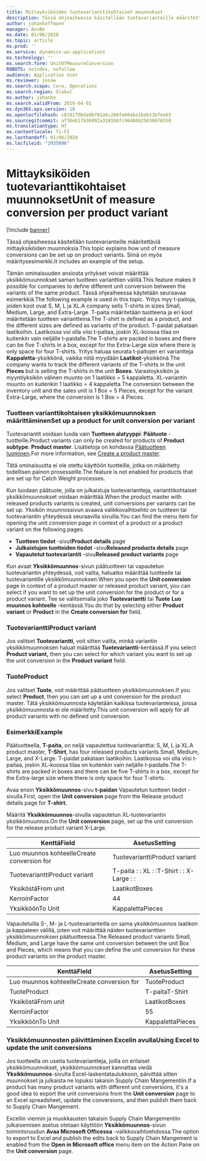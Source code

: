 ```yaml
---
title: Mittayksiköiden tuotevarianttikohtaiset muunnokset
description: Tässä ohjeaiheessa käsitellään tuotevarianteille määritettäviä mittayksiköiden muunnoksia.
author: johanhoffmann
manager: AnnBe
ms.date: 01/06/2020
ms.topic: article
ms.prod: ''
ms.service: dynamics-ax-applications
ms.technology: ''
ms.search.form: UnitOfMeasureConversion
ROBOTS: noindex, nofollow
audience: Application User
ms.reviewer: josaw
ms.search.scope: Core, Operations
ms.search.region: Global
ms.author: johanho
ms.search.validFrom: 2019-04-01
ms.dyn365.ops.version: 10
ms.openlocfilehash: c8181f0bda9b781a6c2b0feb0aba1beb51bfea65
ms.sourcegitcommit: af36eb17b36092a3101bbfc96486b25036676558
ms.translationtype: HT
ms.contentlocale: fi-FI
ms.lasthandoff: 01/06/2020
ms.locfileid: "2935096"
---
```

# <a name="unit-of-measure-conversion-per-product-variant"></a><span data-ttu-id="b0f87-103">Mittayksiköiden tuotevarianttikohtaiset muunnokset</span><span class="sxs-lookup"><span data-stu-id="b0f87-103">Unit of measure conversion per product variant</span></span>

[!include [banner](../includes/banner.md)]

<span data-ttu-id="b0f87-104">Tässä ohjeaiheessa käsitellään tuotevarianteille määritettäviä mittayksiköiden muunnoksia.</span><span class="sxs-lookup"><span data-stu-id="b0f87-104">This topic explains how unit of measure conversions can be set up on product variants.</span></span> <span data-ttu-id="b0f87-105">Siinä on myös määritysesimerkki.</span><span class="sxs-lookup"><span data-stu-id="b0f87-105">It includes an example of the setup.</span></span>

<span data-ttu-id="b0f87-106">Tämän ominaisuuden ansiosta yritykset voivat määrittää yksikkömuunnokset saman tuotteen varianttien välillä.</span><span class="sxs-lookup"><span data-stu-id="b0f87-106">This feature makes it possible for companies to define different unit conversion between the variants of the same product.</span></span> <span data-ttu-id="b0f87-107">Tässä ohjeaiheessa käytetään seuraavaa esimerkkiä.</span><span class="sxs-lookup"><span data-stu-id="b0f87-107">The following example is used in this topic.</span></span> <span data-ttu-id="b0f87-108">Yritys myy t-paitoja, joiden koot ovat S, M, L ja XL.</span><span class="sxs-lookup"><span data-stu-id="b0f87-108">A company sells T-shirts in sizes Small, Medium, Large, and Extra-Large.</span></span> <span data-ttu-id="b0f87-109">T-paita määritetään tuotteena ja eri koot määritetään tuotteen variantteina.</span><span class="sxs-lookup"><span data-stu-id="b0f87-109">The T-shirt is defined as a product, and the different sizes are defined as variants of the product.</span></span> <span data-ttu-id="b0f87-110">T-paidat pakataan laatikoihin. Laatikossa voi olla viisi t-paitaa, joskin XL-koossa tilaa on kuitenkin vain neljälle t-paidalle.</span><span class="sxs-lookup"><span data-stu-id="b0f87-110">The T-shirts are packed in boxes and there can be five T-shirts in a box, except for the Extra-Large size where there is only space for four T-shirts.</span></span> <span data-ttu-id="b0f87-111">Yritys haluaa seurata t-paitojen eri variantteja **Kappaletta**-yksikkönä, vaikka niitä myydään **Laatikot**-yksikkönä.</span><span class="sxs-lookup"><span data-stu-id="b0f87-111">The company wants to track the different variants of the T-shirts in the unit **Pieces** but is selling the T-shirts in the unit **Boxes**.</span></span> <span data-ttu-id="b0f87-112">Varastoyksikön ja myyntiyksikön välinen muunto on 1 laatikko = 5 kappaletta. XL-variantin muunto on kuitenkin 1 laatikko = 4 kappaletta.</span><span class="sxs-lookup"><span data-stu-id="b0f87-112">The conversion between the inventory unit and the sales unit is 1 Box = 5 Pieces, except for the variant Extra-Large, where the conversion is 1 Box = 4 Pieces.</span></span>

### <a name="set-up-a-product-for-unit-conversion-per-variant"></a><span data-ttu-id="b0f87-113">Tuotteen varianttikohtaisen yksikkömuunnoksen määrittäminen</span><span class="sxs-lookup"><span data-stu-id="b0f87-113">Set up a product for unit conversion per variant</span></span>

<span data-ttu-id="b0f87-114">Tuotevariantit voidaan luoda vain **Tuotteen alatyyppi**: **Päätuote** -tuotteille.</span><span class="sxs-lookup"><span data-stu-id="b0f87-114">Product variants can only be created for products of **Product subtype**: **Product master**.</span></span> <span data-ttu-id="b0f87-115">Lisätietoja on kohdassa [Päätuotteen luominen](tasks/create-product-master.md).</span><span class="sxs-lookup"><span data-stu-id="b0f87-115">For more information, see [Create a product master](tasks/create-product-master.md).</span></span>

<span data-ttu-id="b0f87-116">Tätä ominaisuutta ei ole otettu käyttöön tuotteille, jotka on määritetty todellisen painon prosesseille.</span><span class="sxs-lookup"><span data-stu-id="b0f87-116">The feature is not enabled for products that are set up for Catch Weight processes.</span></span> 

<span data-ttu-id="b0f87-117">Kun luodaan päätuote, jolla on julkaistuja tuotevariantteja, varianttikohtaiset yksikkömuunnokset voidaan määrittää.</span><span class="sxs-lookup"><span data-stu-id="b0f87-117">When the product master with released products variants is created, unit conversions per variants can be set up.</span></span> <span data-ttu-id="b0f87-118">Yksikön muunnossivun avaava valikkovaihtoehto on tuotteen tai tuotevariantin yhteydessä seuraavilla sivuilla.</span><span class="sxs-lookup"><span data-stu-id="b0f87-118">You can find the menu item for opening the unit conversion page in context of a product or a product variant on the following pages.</span></span>

-   <span data-ttu-id="b0f87-119">**Tuotteen tiedot** -sivut</span><span class="sxs-lookup"><span data-stu-id="b0f87-119">**Product details** page</span></span>
-   <span data-ttu-id="b0f87-120">**Julkaistujen tuotteiden tiedot** -sivu</span><span class="sxs-lookup"><span data-stu-id="b0f87-120">**Released products details** page</span></span>
-   <span data-ttu-id="b0f87-121">**Vapautetut tuotevariantit** -sivu</span><span class="sxs-lookup"><span data-stu-id="b0f87-121">**Released product variants** page</span></span>

<span data-ttu-id="b0f87-122">Kun avaat **Yksikkömuunnos**-sivun päätuotteen tai vapautetun tuotevariantin yhteydessä, voit valita, haluatko määrittää tuotteelle tai tuotevariantille yksikkömuunnoksen.</span><span class="sxs-lookup"><span data-stu-id="b0f87-122">When you open the **Unit conversion** page in context of a product master or released product variant, you can select if you want to set up the unit conversion for the product or for a product variant.</span></span> <span data-ttu-id="b0f87-123">Tee se valitsemalla joko **Tuotevariantti** tai **Tuote** **Luo muunnos kohteelle** -kentässä.</span><span class="sxs-lookup"><span data-stu-id="b0f87-123">You do that by selecting either **Product variant** or **Product** in the **Create conversion for** field.</span></span>

### <a name="product-variant"></a><span data-ttu-id="b0f87-124">Tuotevariantti</span><span class="sxs-lookup"><span data-stu-id="b0f87-124">Product variant</span></span>

<span data-ttu-id="b0f87-125">Jos valitset **Tuotevariantti**, voit sitten valita, minkä variantin yksikkömuunnoksen haluat määrittää **Tuotevariantti**-kentässä.</span><span class="sxs-lookup"><span data-stu-id="b0f87-125">If you select **Product variant,** then you can select for which variant you want to set up the unit conversion in the **Product variant** field.</span></span>

### <a name="product"></a><span data-ttu-id="b0f87-126">Tuote</span><span class="sxs-lookup"><span data-stu-id="b0f87-126">Product</span></span>

<span data-ttu-id="b0f87-127">Jos valitset **Tuote**, voit määrittää päätuotteen yksikkömuunnoksen.</span><span class="sxs-lookup"><span data-stu-id="b0f87-127">If you select **Product**, then you can set up a unit conversion for the product master.</span></span> <span data-ttu-id="b0f87-128">Tätä yksikkömuunnosta käytetään kaikissa tuotevarianteissa, joissa yksikkömuunnosta ei ole määritetty.</span><span class="sxs-lookup"><span data-stu-id="b0f87-128">This unit conversion will apply for all product variants with no defined unit conversion.</span></span>

### <a name="example"></a><span data-ttu-id="b0f87-129">Esimerkki</span><span class="sxs-lookup"><span data-stu-id="b0f87-129">Example</span></span>

<span data-ttu-id="b0f87-130">Päätuotteella, **T-paita**, on neljä vapautettua tuotevarianttia: S, M, L ja XL.</span><span class="sxs-lookup"><span data-stu-id="b0f87-130">A product master, **T-Shirt**, has four released products variants Small, Medium, Large, and X-Large.</span></span> <span data-ttu-id="b0f87-131">T-paidat pakataan laatikoihin. Laatikossa voi olla viisi t-paitaa, joskin XL-koossa tilaa on kuitenkin vain neljälle t-paidalle.</span><span class="sxs-lookup"><span data-stu-id="b0f87-131">The T-shirts are packed in boxes and there can be five T-shirts in a box, except for the Extra-large size where there is only space for four T-shirts.</span></span>

<span data-ttu-id="b0f87-132">Avaa ensin **Yksikkömuunnos**-sivu **t-paidan** Vapautetun tuotteen tiedot -sivulla.</span><span class="sxs-lookup"><span data-stu-id="b0f87-132">First, open the **Unit conversion** page from the Release product details page for **T-shirt.**</span></span>

<span data-ttu-id="b0f87-133">Määritä **Yksikkömuunnos**-sivulla vapautetun XL-tuotevariantin yksikkömuunnos.</span><span class="sxs-lookup"><span data-stu-id="b0f87-133">On the **Unit conversion** page, set up the unit conversion for the release product variant X-Large.</span></span>

| <span data-ttu-id="b0f87-134">**Kenttä**</span><span class="sxs-lookup"><span data-stu-id="b0f87-134">**Field**</span></span>             | <span data-ttu-id="b0f87-135">**Asetus**</span><span class="sxs-lookup"><span data-stu-id="b0f87-135">**Setting**</span></span>             |
|-----------------------|-------------------------|
| <span data-ttu-id="b0f87-136">Luo muunnos kohteelle</span><span class="sxs-lookup"><span data-stu-id="b0f87-136">Create conversion for</span></span> | <span data-ttu-id="b0f87-137">Tuotevariantti</span><span class="sxs-lookup"><span data-stu-id="b0f87-137">Product variant</span></span>         |
| <span data-ttu-id="b0f87-138">Tuotevariantti</span><span class="sxs-lookup"><span data-stu-id="b0f87-138">Product variant</span></span>       | <span data-ttu-id="b0f87-139">T-paita : : XL : :</span><span class="sxs-lookup"><span data-stu-id="b0f87-139">T-Shirt : : X-Large : :</span></span> |
| <span data-ttu-id="b0f87-140">Yksiköstä</span><span class="sxs-lookup"><span data-stu-id="b0f87-140">From unit</span></span>             | <span data-ttu-id="b0f87-141">Laatikot</span><span class="sxs-lookup"><span data-stu-id="b0f87-141">Boxes</span></span>                   |
| <span data-ttu-id="b0f87-142">Kerroin</span><span class="sxs-lookup"><span data-stu-id="b0f87-142">Factor</span></span>                | <span data-ttu-id="b0f87-143">4</span><span class="sxs-lookup"><span data-stu-id="b0f87-143">4</span></span>                       |
| <span data-ttu-id="b0f87-144">Yksikköön</span><span class="sxs-lookup"><span data-stu-id="b0f87-144">To Unit</span></span>               | <span data-ttu-id="b0f87-145">Kappaletta</span><span class="sxs-lookup"><span data-stu-id="b0f87-145">Pieces</span></span>                  |

<span data-ttu-id="b0f87-146">Vapautetuilla S-, M- ja L-tuotevarianteilla on sama yksikkömuunnos laatikon ja kappaleen välillä, joten voit määrittää näiden tuotevarianttien yksikkömuunnoksen päätuotteessa.</span><span class="sxs-lookup"><span data-stu-id="b0f87-146">The Released product variants Small, Medium, and Large have the same unit conversion between the unit Box and Pieces, which means that you can define the unit conversion for these product variants on the product master.</span></span>

| <span data-ttu-id="b0f87-147">**Kenttä**</span><span class="sxs-lookup"><span data-stu-id="b0f87-147">**Field**</span></span>             | <span data-ttu-id="b0f87-148">**Asetus**</span><span class="sxs-lookup"><span data-stu-id="b0f87-148">**Setting**</span></span> |
|-----------------------|-------------|
| <span data-ttu-id="b0f87-149">Luo muunnos kohteelle</span><span class="sxs-lookup"><span data-stu-id="b0f87-149">Create conversion for</span></span> | <span data-ttu-id="b0f87-150">Tuote</span><span class="sxs-lookup"><span data-stu-id="b0f87-150">Product</span></span>     |
| <span data-ttu-id="b0f87-151">Tuote</span><span class="sxs-lookup"><span data-stu-id="b0f87-151">Product</span></span>               | <span data-ttu-id="b0f87-152">T-paita</span><span class="sxs-lookup"><span data-stu-id="b0f87-152">T-Shirt</span></span>     |
| <span data-ttu-id="b0f87-153">Yksiköstä</span><span class="sxs-lookup"><span data-stu-id="b0f87-153">From unit</span></span>             | <span data-ttu-id="b0f87-154">Laatikot</span><span class="sxs-lookup"><span data-stu-id="b0f87-154">Boxes</span></span>       |
| <span data-ttu-id="b0f87-155">Kerroin</span><span class="sxs-lookup"><span data-stu-id="b0f87-155">Factor</span></span>                | <span data-ttu-id="b0f87-156">5</span><span class="sxs-lookup"><span data-stu-id="b0f87-156">5</span></span>           |
| <span data-ttu-id="b0f87-157">Yksikköön</span><span class="sxs-lookup"><span data-stu-id="b0f87-157">To Unit</span></span>               | <span data-ttu-id="b0f87-158">Kappaletta</span><span class="sxs-lookup"><span data-stu-id="b0f87-158">Pieces</span></span>      |

### <a name="using-excel-to-update-the-unit-conversions"></a><span data-ttu-id="b0f87-159">Yksikkömuunnosten päivittäminen Excelin avulla</span><span class="sxs-lookup"><span data-stu-id="b0f87-159">Using Excel to update the unit conversions</span></span>

<span data-ttu-id="b0f87-160">Jos tuotteella on useita tuotevariantteja, joilla on erilaiset yksikkömuunnokset, yksikkömuunnokset kannattaa viedä **Yksikkömuunnos**-sivulta Excel-laskentataulukkoon, päivittää sitten muunnokset ja julkaista ne lopuksi takaisin Supply Chain Mangementiin.</span><span class="sxs-lookup"><span data-stu-id="b0f87-160">If a product has many product variants with different unit conversions, it's a good idea to export the unit conversions from the **Unit conversion** page to an Excel spreadsheet, update the conversions, and then publish them back to Supply Chain Mangement.</span></span>

<span data-ttu-id="b0f87-161">Exceliin viennin ja muokkausten takaisin Supply Chain Mangementiin julkaisemisen asetus otetaan käyttöön **Yksikkömuunnos**-sivun toimintoruudun **Avaa Microsoft Officessa** -valikkovaihtoehdossa.</span><span class="sxs-lookup"><span data-stu-id="b0f87-161">The option to export to Excel and publish the edits back to Supply Chain Mangement is enabled from the **Open in Microsoft office** menu item on the Action Pane on the **Unit conversion** page.</span></span>
